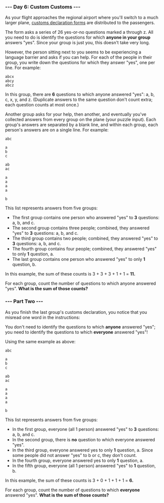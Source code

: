 ### --- Day 6: Custom Customs ---

As your flight approaches the regional airport where you'll switch to a much larger plane, [customs declaration forms](https://en.wikipedia.org/wiki/Customs_declaration) are distributed to the passengers.

The form asks a series of 26 yes-or-no questions marked a through z. All you need to do is identify the questions for which **anyone in your group** answers "yes". Since your group is just you, this doesn't take very long.

However, the person sitting next to you seems to be experiencing a language barrier and asks if you can help. For each of the people in their group, you write down the questions for which they answer "yes", one per line. For example:
```
abcx
abcy
abcz
```
In this group, there are **6** questions to which anyone answered "yes": a, b, c, x, y, and z. (Duplicate answers to the same question don't count extra; each question counts at most once.)

Another group asks for your help, then another, and eventually you've collected answers from every group on the plane (your puzzle input). Each group's answers are separated by a blank line, and within each group, each person's answers are on a single line. For example:
```
abc

a
b
c

ab
ac

a
a
a
a

b
```
This list represents answers from five groups:

 - The first group contains one person who answered "yes" to **3** questions: a, b, and c.
 - The second group contains three people; combined, they answered "yes" to **3** questions: a, b, and c.
 - The third group contains two people; combined, they answered "yes" to **3** questions: a, b, and c.
 - The fourth group contains four people; combined, they answered "yes" to only **1** question, a.
 - The last group contains one person who answered "yes" to only **1** question, b.

In this example, the sum of these counts is 3 + 3 + 3 + 1 + 1 = **11.**

For each group, count the number of questions to which anyone answered "yes". **What is the sum of those counts?**

### --- Part Two ---

As you finish the last group's customs declaration, you notice that you misread one word in the instructions:

You don't need to identify the questions to which **anyone** answered "yes"; you need to identify the questions to which **everyone** answered "yes"!

Using the same example as above:
```
abc

a
b
c

ab
ac

a
a
a
a

b
```
This list represents answers from five groups:

 - In the first group, everyone (all 1 person) answered "yes" to **3** questions: a, b, and c.
 - In the second group, there is **no** question to which everyone answered "yes".
 - In the third group, everyone answered yes to only **1** question, a. Since some people did not answer "yes" to b or c, they don't count.
 - In the fourth group, everyone answered yes to only **1** question, a.
 - In the fifth group, everyone (all 1 person) answered "yes" to **1** question, b.

In this example, the sum of these counts is 3 + 0 + 1 + 1 + 1 = **6.**

For each group, count the number of questions to which **everyone** answered "yes". **What is the sum of those counts?**
